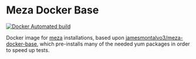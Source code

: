 Meza Docker Base
================

[![Docker Automated build](https://img.shields.io/docker/automated/jamesmontalvo3/meza-docker-pre-yum.svg?maxAge=2592000)](https://hub.docker.com/r/jamesmontalvo3/meza-docker-pre-yum/)

Docker image for [meza](https://github.com/enterprisemediawiki/meza) installations, based upon [jamesmontalvo3/meza-docker-base](https://github.com/jamesmontalvo3/meza-docker-base), which pre-installs many of the needed yum packages in order to speed up tests.
